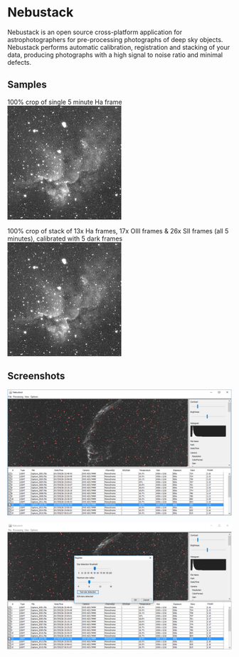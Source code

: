 # Nebustack

Nebustack is an open source cross-platform application for astrophotographers for pre-processing photographs of deep sky objects. Nebustack performs automatic calibration, registration and stacking of your data, producing photographs with a high signal to noise ratio and minimal defects.

## Samples

100% crop of single 5 minute Ha frame
![sample-single](https://github.com/jonathanedgecombe/nebustack/raw/master/sample-single.png)

100% crop of stack of 13x Ha frames, 17x OIII frames & 26x SII frames (all 5 minutes), calibrated with 5 dark frames
![sample-single](https://github.com/jonathanedgecombe/nebustack/raw/master/sample-single.png)

## Screenshots

![screenshot1](https://github.com/jonathanedgecombe/nebustack/raw/master/screenshot1.png)

![screenshot2](https://github.com/jonathanedgecombe/nebustack/raw/master/screenshot2.png)
